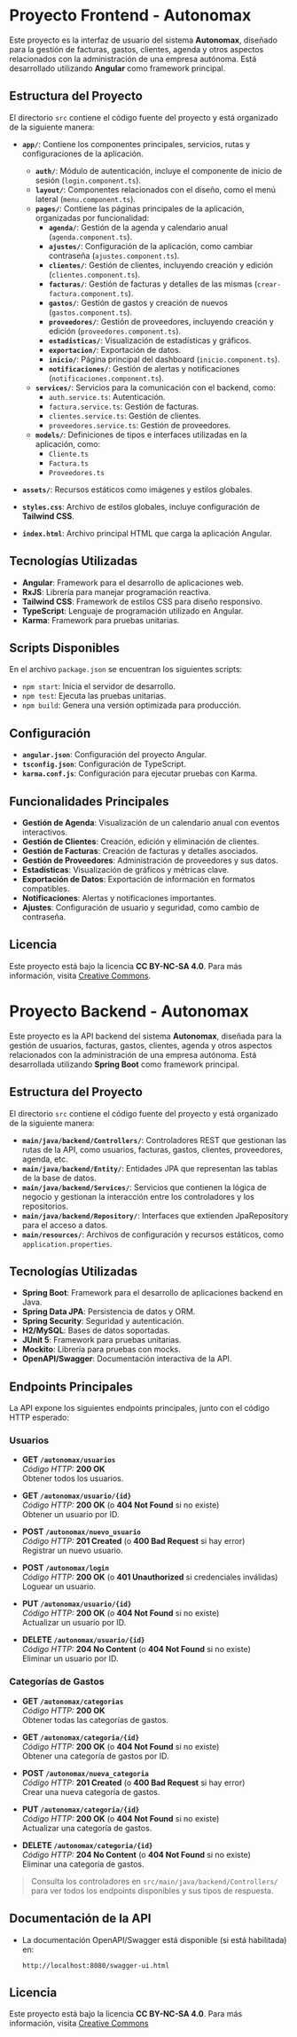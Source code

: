 # Proyecto Frontend - Autonomax

Este proyecto es la interfaz de usuario del sistema **Autonomax**, diseñado para la gestión de facturas, gastos, clientes, agenda y otros aspectos relacionados con la administración de una empresa autónoma. Está desarrollado utilizando **Angular** como framework principal.

## Estructura del Proyecto

El directorio `src` contiene el código fuente del proyecto y está organizado de la siguiente manera:

- **`app/`**: Contiene los componentes principales, servicios, rutas y configuraciones de la aplicación.
  - **`auth/`**: Módulo de autenticación, incluye el componente de inicio de sesión (`login.component.ts`).
  - **`layout/`**: Componentes relacionados con el diseño, como el menú lateral (`menu.component.ts`).
  - **`pages/`**: Contiene las páginas principales de la aplicación, organizadas por funcionalidad:
    - **`agenda/`**: Gestión de la agenda y calendario anual (`agenda.component.ts`).
    - **`ajustes/`**: Configuración de la aplicación, como cambiar contraseña (`ajustes.component.ts`).
    - **`clientes/`**: Gestión de clientes, incluyendo creación y edición (`clientes.component.ts`).
    - **`facturas/`**: Gestión de facturas y detalles de las mismas (`crear-factura.component.ts`).
    - **`gastos/`**: Gestión de gastos y creación de nuevos (`gastos.component.ts`).
    - **`proveedores/`**: Gestión de proveedores, incluyendo creación y edición (`proveedores.component.ts`).
    - **`estadisticas/`**: Visualización de estadísticas y gráficos.
    - **`exportacion/`**: Exportación de datos.
    - **`inicio/`**: Página principal del dashboard (`inicio.component.ts`).
    - **`notificaciones/`**: Gestión de alertas y notificaciones (`notificaciones.component.ts`).
  - **`services/`**: Servicios para la comunicación con el backend, como:
    - `auth.service.ts`: Autenticación.
    - `factura.service.ts`: Gestión de facturas.
    - `clientes.service.ts`: Gestión de clientes.
    - `proveedores.service.ts`: Gestión de proveedores.
  - **`models/`**: Definiciones de tipos e interfaces utilizadas en la aplicación, como:
    - `Cliente.ts`
    - `Factura.ts`
    - `Proveedores.ts`

- **`assets/`**: Recursos estáticos como imágenes y estilos globales.
- **`styles.css`**: Archivo de estilos globales, incluye configuración de **Tailwind CSS**.
- **`index.html`**: Archivo principal HTML que carga la aplicación Angular.

## Tecnologías Utilizadas

- **Angular**: Framework para el desarrollo de aplicaciones web.
- **RxJS**: Librería para manejar programación reactiva.
- **Tailwind CSS**: Framework de estilos CSS para diseño responsivo.
- **TypeScript**: Lenguaje de programación utilizado en Angular.
- **Karma**: Framework para pruebas unitarias.

## Scripts Disponibles

En el archivo `package.json` se encuentran los siguientes scripts:

- `npm start`: Inicia el servidor de desarrollo.
- `npm test`: Ejecuta las pruebas unitarias.
- `npm build`: Genera una versión optimizada para producción.

## Configuración

- **`angular.json`**: Configuración del proyecto Angular.
- **`tsconfig.json`**: Configuración de TypeScript.
- **`karma.conf.js`**: Configuración para ejecutar pruebas con Karma.


## Funcionalidades Principales

- **Gestión de Agenda**: Visualización de un calendario anual con eventos interactivos.
- **Gestión de Clientes**: Creación, edición y eliminación de clientes.
- **Gestión de Facturas**: Creación de facturas y detalles asociados.
- **Gestión de Proveedores**: Administración de proveedores y sus datos.
- **Estadísticas**: Visualización de gráficos y métricas clave.
- **Exportación de Datos**: Exportación de información en formatos compatibles.
- **Notificaciones**: Alertas y notificaciones importantes.
- **Ajustes**: Configuración de usuario y seguridad, como cambio de contraseña.

## Licencia

Este proyecto está bajo la licencia **CC BY-NC-SA 4.0**. Para más información, visita [Creative Commons](https://creativecommons.org/licenses/by-nc-sa/4.0/).

# Proyecto Backend - Autonomax

Este proyecto es la API backend del sistema **Autonomax**, diseñada para la gestión de usuarios, facturas, gastos, clientes, agenda y otros aspectos relacionados con la administración de una empresa autónoma. Está desarrollada utilizando **Spring Boot** como framework principal.

## Estructura del Proyecto

El directorio `src` contiene el código fuente del proyecto y está organizado de la siguiente manera:

- **`main/java/backend/Controllers/`**: Controladores REST que gestionan las rutas de la API, como usuarios, facturas, gastos, clientes, proveedores, agenda, etc.
- **`main/java/backend/Entity/`**: Entidades JPA que representan las tablas de la base de datos.
- **`main/java/backend/Services/`**: Servicios que contienen la lógica de negocio y gestionan la interacción entre los controladores y los repositorios.
- **`main/java/backend/Repository/`**: Interfaces que extienden JpaRepository para el acceso a datos.
- **`main/resources/`**: Archivos de configuración y recursos estáticos, como `application.properties`.

## Tecnologías Utilizadas

- **Spring Boot**: Framework para el desarrollo de aplicaciones backend en Java.
- **Spring Data JPA**: Persistencia de datos y ORM.
- **Spring Security**: Seguridad y autenticación.
- **H2/MySQL**: Bases de datos soportadas.
- **JUnit 5**: Framework para pruebas unitarias.
- **Mockito**: Librería para pruebas con mocks.
- **OpenAPI/Swagger**: Documentación interactiva de la API.

## Endpoints Principales

La API expone los siguientes endpoints principales, junto con el código HTTP esperado:

### Usuarios

- **GET `/autonomax/usuarios`**  
  _Código HTTP:_ **200 OK**  
  Obtener todos los usuarios.

- **GET `/autonomax/usuario/{id}`**  
  _Código HTTP:_ **200 OK** (o **404 Not Found** si no existe)  
  Obtener un usuario por ID.

- **POST `/autonomax/nuevo_usuario`**  
  _Código HTTP:_ **201 Created** (o **400 Bad Request** si hay error)  
  Registrar un nuevo usuario.

- **POST `/autonomax/login`**  
  _Código HTTP:_ **200 OK** (o **401 Unauthorized** si credenciales inválidas)  
  Loguear un usuario.

- **PUT `/autonomax/usuario/{id}`**  
  _Código HTTP:_ **200 OK** (o **404 Not Found** si no existe)  
  Actualizar un usuario por ID.

- **DELETE `/autonomax/usuario/{id}`**  
  _Código HTTP:_ **204 No Content** (o **404 Not Found** si no existe)  
  Eliminar un usuario por ID.

### Categorías de Gastos

- **GET `/autonomax/categorias`**   
  _Código HTTP:_ **200 OK**  
  Obtener todas las categorías de gastos.

- **GET `/autonomax/categoria/{id}`**  
  _Código HTTP:_ **200 OK** (o **404 Not Found** si no existe)  
  Obtener una categoría de gastos por ID.

- **POST `/autonomax/nueva_categoria`**  
  _Código HTTP:_ **201 Created** (o **400 Bad Request** si hay error)  
  Crear una nueva categoría de gastos.

- **PUT `/autonomax/categoria/{id}`**  
  _Código HTTP:_ **200 OK** (o **404 Not Found** si no existe)  
  Actualizar una categoría de gastos.

- **DELETE `/autonomax/categoria/{id}`**  
  _Código HTTP:_ **204 No Content** (o **404 Not Found** si no existe)  
  Eliminar una categoría de gastos.

> Consulta los controladores en `src/main/java/backend/Controllers/` para ver todos los endpoints disponibles y sus tipos de respuesta.

## Documentación de la API

- La documentación OpenAPI/Swagger está disponible (si está habilitada) en:
  ```
  http://localhost:8080/swagger-ui.html
  ```

## Licencia

Este proyecto está bajo la licencia **CC BY-NC-SA 4.0**. Para más información, visita [Creative Commons](https://creativecommons.org/licenses/by-nc-sa/4.0/)
